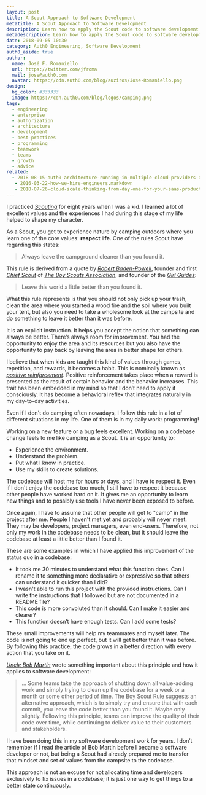 ```yaml
---
layout: post
title: A Scout Approach to Software Development
metatitle: A Scout Approach to Software Development
description: Learn how to apply the Scout code to software development to get code to a better state continuously.
metadescription: Learn how to apply the Scout code to software development to get code to a better state continuously.
date: 2018-09-05 10:30
category: Auth0 Engineering, Software Development
auth0_aside: true
author:
  name: José F. Romaniello
  url: https://twitter.com/jfroma
  mail: jose@auth0.com
  avatar: https://cdn.auth0.com/blog/auziros/Jose-Romaniello.png
design:
  bg_color: #333333
  image: https://cdn.auth0.com/blog/logos/camping.png
tags:
  - engineering
  - enterprise
  - authorization
  - architecture
  - development
  - best-practices
  - programming
  - teamwork
  - teams
  - growth
  - advice
related:
  - 2018-08-15-auth0-architecture-running-in-multiple-cloud-providers-and-regions
   - 2016-03-22-how-we-hire-engineers.markdown
   - 2018-07-26-cloud-scale-thinking-from-day-one-for-your-saas-products
---
```


I practiced [_Scouting_](https://en.wikipedia.org/wiki/Scouting) for eight years when I was a kid. I learned a lot of excellent values and the experiences I had during this stage of my life helped to shape my character.

As a Scout, you get to experience nature by camping outdoors where you learn one of the core values: **respect life**. One of the rules Scout have regarding this states:

> Always leave the campground cleaner than you found it.

This rule is derived from a quote by [_Robert Baden-Powell_](https://en.wikipedia.org/wiki/Robert_Baden-Powell,_1st_Baron_Baden-Powell), founder and first [_Chief Scout_](<https://en.wikipedia.org/wiki/Chief_Scout_(The_Scout_Association)>) of [_The Boy Scouts Association_](https://en.wikipedia.org/wiki/The_Scout_Association), and founder of the [_Girl Guides_](https://en.wikipedia.org/wiki/Girlguiding):

> Leave this world a little better than you found it.

What this rule represents is that you should not only pick up your trash, clean the area where you started a wood fire and the soil where you built your tent, but also you need to take a wholesome look at the campsite and do something to leave it better than it was before.

It is an explicit instruction. It helps you accept the notion that something can always be better. There’s always room for improvement. You had the opportunity to enjoy the area and its resources but you also have the opportunity to pay back by leaving the area in better shape for others.

I believe that when kids are taught this kind of values through games, repetition, and rewards, it becomes a habit. This is nominally known as [_positive reinforcement_](https://en.wikipedia.org/wiki/Reinforcement#Positive_reinforcement). Positive reinforcement takes place when a reward is presented as the result of certain behavior and the behavior increases. This trait has been embedded in my mind so that I don’t need to apply it consciously. It has become a behavioral reflex that integrates naturally in my day-to-day activities.

Even if I don't do camping often nowadays, I follow this rule in a lot of different situations in my life. One of them is in my daily work: programming!

Working on a new feature or a bug feels excellent. Working on a codebase change feels to me like camping as a Scout. It is an opportunity to:

- Experience the environment.
- Understand the problem.
- Put what I know in practice.
- Use my skills to create solutions.

The codebase will host me for hours or days, and I have to respect it. Even if I don't enjoy the codebase too much, I still have to respect it because other people have worked hard on it. It gives me an opportunity to learn new things and to possibly use tools I have never been exposed to before.

Once again, I have to assume that other people will get to "camp" in the project after me. People I haven't met yet and probably will never meet. They may be developers, project managers, even end-users. Therefore, not only my work in the codebase needs to be clean, but it should leave the codebase at least a little better than I found it.

These are some examples in which I have applied this improvement of the status quo in a codebase:

- It took me 30 minutes to understand what this function does. Can I rename it to something more declarative or expressive so that others can understand it quicker than I did?
- I wasn't able to run this project with the provided instructions. Can I write the instructions that I followed but are not documented in a README file?
- This code is more convoluted than it should. Can I make it easier and clearer?
- This function doesn’t have enough tests. Can I add some tests?

These small improvements will help my teammates and myself later. The code is not going to end up perfect, but it will get better than it was before. By following this practice, the code grows in a better direction with every action that you take on it.

[_Uncle Bob Martin_](https://twitter.com/unclebobmartin) wrote something important about this principle and how it applies to software development:

> … Some teams take the approach of shutting down all value-adding work and simply trying to clean up the codebase for a week or a month or some other period of time. The Boy Scout Rule suggests an alternative approach, which is to simply try and ensure that with each commit, you leave the code better than you found it. Maybe only slightly. Following this principle, teams can improve the quality of their code over time, while continuing to deliver value to their customers and stakeholders.

I have been doing this in my software development work for years. I don’t remember if I read the article of Bob Martin before I became a software developer or not, but being a Scout had already prepared me to transfer that mindset and set of values from the campsite to the codebase.

This approach is not an excuse for not allocating time and developers exclusively to fix issues in a codebase; it is just one way to get things to a better state continuously.

